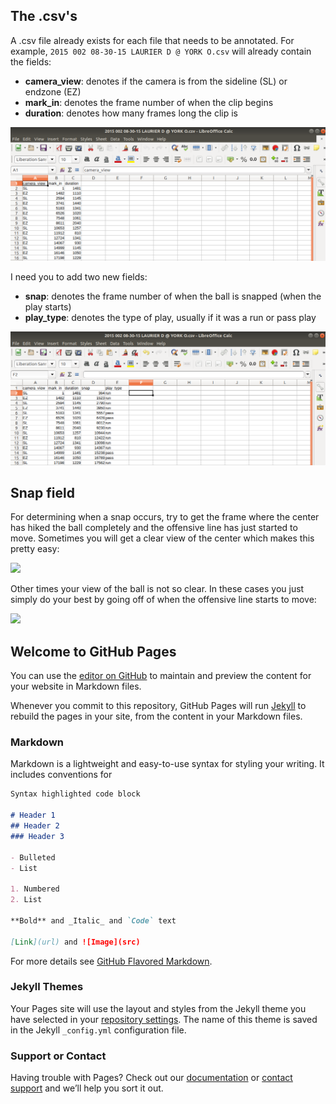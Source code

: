 ## The .csv's

A .csv file already exists for each file that needs to be annotated. For example, `2015 002 08-30-15 LAURIER D @ YORK O.csv` will already contain the fields:  
* **camera_view**: denotes if the camera is from the sideline (SL) or endzone (EZ)
* **mark_in**: denotes the frame number of when the clip begins
* **duration**: denotes how many frames long the clip is

![alt text](csv_before.png)

I need you to add two new fields:  
* **snap**: denotes the frame number of when the ball is snapped (when the play starts)
* **play_type**: denotes the type of play, usually if it was a run or pass play

![alt text](csv_after.png)

## Snap field

For determining when a snap occurs, try to get the frame where the center has hiked the ball completely and the offensive line has just started to move. Sometimes you will get a clear view of the center which makes this pretty easy:

![](clear_snap.gif)

Other times your view of the ball is not so clear. In these cases you just simply do your best by going off of when the offensive line starts to move:

![](test_gif.gif)

## Welcome to GitHub Pages

You can use the [editor on GitHub](https://github.com/nicohiggs/football_annotations/edit/master/README.md) to maintain and preview the content for your website in Markdown files.

Whenever you commit to this repository, GitHub Pages will run [Jekyll](https://jekyllrb.com/) to rebuild the pages in your site, from the content in your Markdown files.

### Markdown

Markdown is a lightweight and easy-to-use syntax for styling your writing. It includes conventions for

```markdown
Syntax highlighted code block

# Header 1
## Header 2
### Header 3

- Bulleted
- List

1. Numbered
2. List

**Bold** and _Italic_ and `Code` text

[Link](url) and ![Image](src)
```

For more details see [GitHub Flavored Markdown](https://guides.github.com/features/mastering-markdown/).

### Jekyll Themes

Your Pages site will use the layout and styles from the Jekyll theme you have selected in your [repository settings](https://github.com/nicohiggs/football_annotations/settings). The name of this theme is saved in the Jekyll `_config.yml` configuration file.

### Support or Contact

Having trouble with Pages? Check out our [documentation](https://help.github.com/categories/github-pages-basics/) or [contact support](https://github.com/contact) and we’ll help you sort it out.

